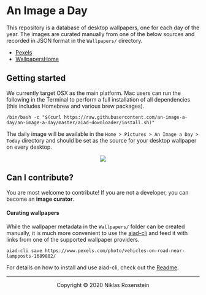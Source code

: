 # An Image a Day

This repository is a database of desktop wallpapers, one for each day of the year. The images are
curated manually from one of the below sources and recorded in JSON format in the `Wallpapers/`
directory. 

* [Pexels](https://www.pexels.com/)
* [WallpapersHome](https://wallpapershome.com/)

## Getting started

We currently target OSX as the main platform. Mac users can run the following in the Terminal
to perform a full installation of all dependencies (this includes Homebrew and various brew
packages).

```
/bin/bash -c "$(curl https://raw.githubusercontent.com/an-image-a-day/an-image-a-day/master/aiad-downloader/install.sh)"
```

The daily image will be available in the `Home > Pictures > An Image a Day > Today` directory
and should be set as the source for your desktop wallpaper on every desktop.

<p align="center"><img src="https://user-images.githubusercontent.com/1318438/82971508-21ab1f00-9fd3-11ea-8d05-2b72340ce6d8.png"></p>

## Can I contribute?

You are most welcome to contribute! If you are not a developer, you can become an **image curator**.

#### Curating wallpapers

While the wallpaper metadata in the `Wallpapers/` folder can be created manually, it is much more
convenient to use the [aiad-cli](aiad-cli) and feed it with links from one of the supported
wallpaper providers.

```
aiad-cli save https://www.pexels.com/photo/vehicles-on-road-near-lampposts-1689882/
```

For details on how to install and use aiad-cli, check out the [Readme](aiad-cli/README.md).

---

<p align="center">Copyright &copy; 2020 Niklas Rosenstein</p>
